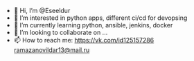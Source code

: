 - 👋 Hi, I’m @Eseeldur
- 👀 I’m interested in python apps, different ci/cd for devopsing
- 🌱 I’m currently learning python, ansible, jenkins, docker
- 💞️ I’m looking to collaborate on ...
- 📫 How to reach me: 
https://vk.com/id125157286
ramazanovildar13@mail.ru
